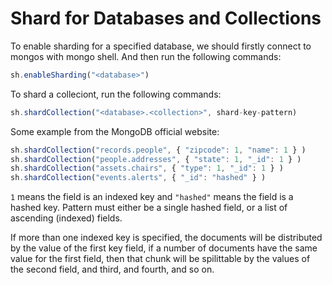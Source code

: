 # Shard for Databases and Collections

To enable sharding for a specified database, we should firstly connect to mongos with mongo shell. And then run the following commands:

  ```javascript
sh.enableSharding("<database>")
  ```

To shard a colleciont, run the following commands:

  ```javascript
sh.shardCollection("<database>.<collection>", shard-key-pattern)
  ```

Some example from the MongoDB official website:

  ```javascript
sh.shardCollection("records.people", { "zipcode": 1, "name": 1 } )
sh.shardCollection("people.addresses", { "state": 1, "_id": 1 } )
sh.shardCollection("assets.chairs", { "type": 1, "_id": 1 } )
sh.shardCollection("events.alerts", { "_id": "hashed" } )
  ```

`1` means the field is an indexed key and `"hashed"` means the field is a hashed key. Pattern must either be a single hashed field, or a list of ascending (indexed) fields.

If more than one indexed key is specified, the documents will be distributed by the value of the first key field, if a number of documents have the same value for the first field, then that chunk will be spilittable by the values of the second field, and third, and fourth, and so on.
